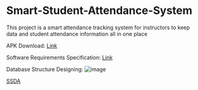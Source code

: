 # Smart-Student-Attendance-System

This project is a smart attendance tracking system for instructors to keep data and student attendance information all in one place

APK Download: [Link](https://drive.google.com/file/d/1I6yiMFXL-NzrxTkZ1ZixG1s3JdBCTasl/view?usp=share_link)

Software Requirements Specification: [Link](https://github.com/ch1zzzz/Smart-Student-Attendance-System/blob/f2b6c099ddc360b26859886b37e193b2c3229879/Team3-SSAS-SRS.pdf)


Database Structure Designing:
![image](https://user-images.githubusercontent.com/34596838/223746217-f63d65eb-8e40-4e7e-bb5a-207348aa618d.png)

[SSDA](https://github.com/ch1zzzz/Smart-Student-Attendance-System/blob/f2b6c099ddc360b26859886b37e193b2c3229879/Team3-SSAS-SRS.pdf)

